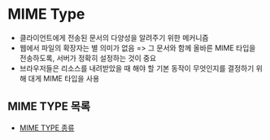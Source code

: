 # MIME Type
- 클라이언트에게 전송된 문서의 다양성을 알려주기 위한 메커니즘
- 웹에서 파일의 확장자는 별 의미가 없음 => 그 문서와 함께 올바른 MIME 타입을 전송하도록, 서버가 정확히 설정하는 것이 중요
- 브라우저들은 리소스를 내려받았을 때 해야 할 기본 동작이 무엇인지를 결정하기 위해 대게 MIME 타입을 사용

## MIME TYPE 목록
- [MIME TYPE 종류](https://developer.mozilla.org/en-US/docs/Web/HTTP/Basics_of_HTTP/MIME_types/Common_types)